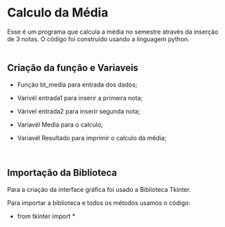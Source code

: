 # Calculo da Média

Esse é um programa que calcula a média no semestre através da inserção de 3 notas. O código foi construído usando a linguagem python. <br><br>



## Criação da função e Variaveis

- Função bt_media para entrada dos dados; <br>

- Varivél entrada1 para inserir a  primeira nota;<br>

- Várivel entrada2 para inserir segunda nota; <br>

- Variavél Media para o calculo;<br>

- Variavél Resultado para imprimir o calculo da média;<br>

<br>


## Importação da Biblioteca 

Para a criação da interface gráfica foi usado a Biblioteca  Tkinter. 

Para importar a biblioteca e todos os métodos usamos o código: 

- from tkinter import *













